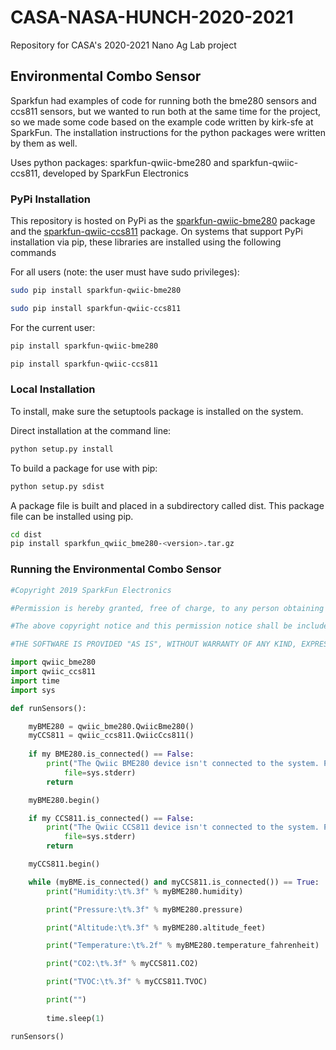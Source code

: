 # CASA-NASA-HUNCH-2020-2021
Repository for CASA's 2020-2021 Nano Ag Lab project

## Environmental Combo Sensor
Sparkfun had examples of code for running both the bme280 sensors and ccs811 sensors, but we wanted to run both at the same time for the project, so we made some code based on the example code written by kirk-sfe at SparkFun. The installation instructions for the python packages were written by them as well.

Uses python packages: sparkfun-qwiic-bme280 and sparkfun-qwiic-ccs811, developed by SparkFun Electronics

### PyPi Installation
This repository is hosted on PyPi as the [sparkfun-qwiic-bme280](https://pypi.org/project/sparkfun-qwiic-bme280/) package and the [sparkfun-qwiic-ccs811](https://pypi.org/project/sparkfun-qwiic-ccs811/) package. On systems that support PyPi installation via pip, these libraries are installed using the following commands

For all users (note: the user must have sudo privileges):
```sh
sudo pip install sparkfun-qwiic-bme280
```
```sh
sudo pip install sparkfun-qwiic-ccs811
```
For the current user:

```sh
pip install sparkfun-qwiic-bme280
```
```sh
pip install sparkfun-qwiic-ccs811
```

### Local Installation
To install, make sure the setuptools package is installed on the system.

Direct installation at the command line:
```sh
python setup.py install
```

To build a package for use with pip:
```sh
python setup.py sdist
 ```
A package file is built and placed in a subdirectory called dist. This package file can be installed using pip.
```sh
cd dist
pip install sparkfun_qwiic_bme280-<version>.tar.gz
```
### Running the Environmental Combo Sensor
```python
#Copyright 2019 SparkFun Electronics

#Permission is hereby granted, free of charge, to any person obtaining a copy of this software and associated documentation files (the "Software"), to deal in the Software without restriction, including without limitation the rights to use, copy, modify, merge, publish, distribute, sublicense, and/or sell copies of the Software, and to permit persons to whom the Software is furnished to do so, subject to the following conditions:

#The above copyright notice and this permission notice shall be included in all copies or substantial portions of the Software.

#THE SOFTWARE IS PROVIDED "AS IS", WITHOUT WARRANTY OF ANY KIND, EXPRESS OR IMPLIED, INCLUDING BUT NOT LIMITED TO THE WARRANTIES OF MERCHANTABILITY, FITNESS FOR A PARTICULAR PURPOSE AND NONINFRINGEMENT. IN NO EVENT SHALL THE AUTHORS OR COPYRIGHT HOLDERS BE LIABLE FOR ANY CLAIM, DAMAGES OR OTHER LIABILITY, WHETHER IN AN ACTION OF CONTRACT, TORT OR OTHERWISE, ARISING FROM, OUT OF OR IN CONNECTION WITH THE SOFTWARE OR THE USE OR OTHER DEALINGS IN THE SOFTWARE.

import qwiic_bme280
import qwiic_ccs811
import time
import sys

def runSensors():

	myBME280 = qwiic_bme280.QwiicBme280()
	myCCS811 = qwiic_ccs811.QwiicCcs811()
	
	if my BME280.is_connected() == False:
		print("The Qwiic BME280 device isn't connected to the system. Please check your connection", \
			file=sys.stderr)
		return

	myBME280.begin()

	if my CCS811.is_connected() == False:
		print("The Qwiic CCS811 device isn't connected to the system. Please check your connection", \
			file=sys.stderr)
		return

	myCCS811.begin()

	while (myBME.is_connected() and myCCS811.is_connected()) == True:
		print("Humidity:\t%.3f" % myBME280.humidity)

		print("Pressure:\t%.3f" % myBME280.pressure)	

		print("Altitude:\t%.3f" % myBME280.altitude_feet)

		print("Temperature:\t%.2f" % myBME280.temperature_fahrenheit)

		print("CO2:\t%.3f" % myCCS811.CO2)

		print("TVOC:\t%.3f" % myCCS811.TVOC)

		print("")
		
		time.sleep(1)

runSensors()
